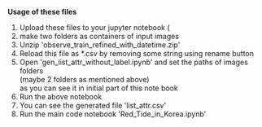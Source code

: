 <b>Usage of these files</b>

1. Upload these files to your jupyter notebook (
2. make two folders as containers of input images 
3. Unzip 'observe_train_refined_with_datetime.zip'
4. Reload this file as *.csv by removing some string using rename button
5. Open 'gen_list_attr_without_label.ipynb' and set the paths of images folders   
(maybe 2 folders as mentioned above)     
as you can see it in initial part of this note book
6. Run the above notebook
7. You can see the generated file 'list_attr.csv'
8. Run the main code notebook 'Red_Tide_in_Korea.ipynb'
